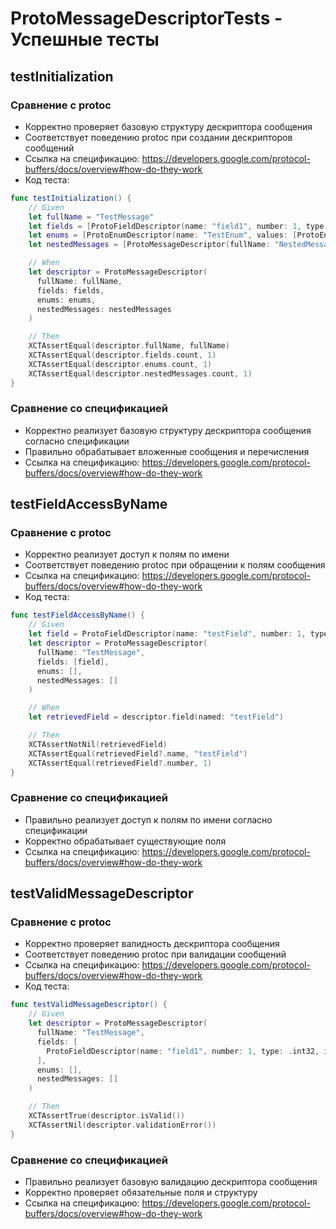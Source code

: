 # ProtoMessageDescriptorTests - Успешные тесты

## testInitialization
### Сравнение с protoc
- Корректно проверяет базовую структуру дескриптора сообщения
- Соответствует поведению protoc при создании дескрипторов сообщений
- Ссылка на спецификацию: https://developers.google.com/protocol-buffers/docs/overview#how-do-they-work
- Код теста:
```swift
func testInitialization() {
    // Given
    let fullName = "TestMessage"
    let fields = [ProtoFieldDescriptor(name: "field1", number: 1, type: .int32, isRepeated: false, isMap: false)]
    let enums = [ProtoEnumDescriptor(name: "TestEnum", values: [ProtoEnumValueDescriptor(name: "VALUE1", number: 1)])]
    let nestedMessages = [ProtoMessageDescriptor(fullName: "NestedMessage", fields: [], enums: [], nestedMessages: [])]

    // When
    let descriptor = ProtoMessageDescriptor(
      fullName: fullName,
      fields: fields,
      enums: enums,
      nestedMessages: nestedMessages
    )

    // Then
    XCTAssertEqual(descriptor.fullName, fullName)
    XCTAssertEqual(descriptor.fields.count, 1)
    XCTAssertEqual(descriptor.enums.count, 1)
    XCTAssertEqual(descriptor.nestedMessages.count, 1)
}
```

### Сравнение со спецификацией
- Корректно реализует базовую структуру дескриптора сообщения согласно спецификации
- Правильно обрабатывает вложенные сообщения и перечисления
- Ссылка на спецификацию: https://developers.google.com/protocol-buffers/docs/overview#how-do-they-work

## testFieldAccessByName
### Сравнение с protoc
- Корректно реализует доступ к полям по имени
- Соответствует поведению protoc при обращении к полям сообщения
- Ссылка на спецификацию: https://developers.google.com/protocol-buffers/docs/overview#how-do-they-work
- Код теста:
```swift
func testFieldAccessByName() {
    // Given
    let field = ProtoFieldDescriptor(name: "testField", number: 1, type: .int32, isRepeated: false, isMap: false)
    let descriptor = ProtoMessageDescriptor(
      fullName: "TestMessage",
      fields: [field],
      enums: [],
      nestedMessages: []
    )

    // When
    let retrievedField = descriptor.field(named: "testField")

    // Then
    XCTAssertNotNil(retrievedField)
    XCTAssertEqual(retrievedField?.name, "testField")
    XCTAssertEqual(retrievedField?.number, 1)
}
```

### Сравнение со спецификацией
- Правильно реализует доступ к полям по имени согласно спецификации
- Корректно обрабатывает существующие поля
- Ссылка на спецификацию: https://developers.google.com/protocol-buffers/docs/overview#how-do-they-work

## testValidMessageDescriptor
### Сравнение с protoc
- Корректно проверяет валидность дескриптора сообщения
- Соответствует поведению protoc при валидации сообщений
- Ссылка на спецификацию: https://developers.google.com/protocol-buffers/docs/overview#how-do-they-work
- Код теста:
```swift
func testValidMessageDescriptor() {
    // Given
    let descriptor = ProtoMessageDescriptor(
      fullName: "TestMessage",
      fields: [
        ProtoFieldDescriptor(name: "field1", number: 1, type: .int32, isRepeated: false, isMap: false)
      ],
      enums: [],
      nestedMessages: []
    )

    // Then
    XCTAssertTrue(descriptor.isValid())
    XCTAssertNil(descriptor.validationError())
}
```

### Сравнение со спецификацией
- Правильно реализует базовую валидацию дескриптора сообщения
- Корректно проверяет обязательные поля и структуру
- Ссылка на спецификацию: https://developers.google.com/protocol-buffers/docs/overview#how-do-they-work 